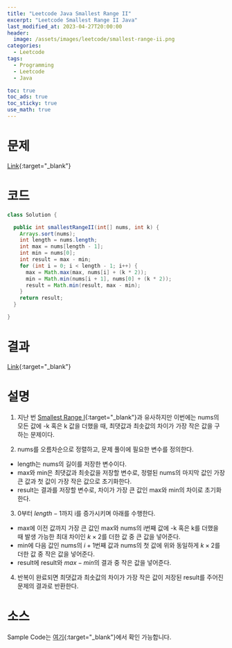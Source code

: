 ```yaml
---
title: "Leetcode Java Smallest Range II"
excerpt: "Leetcode Smallest Range II Java"
last_modified_at: 2023-04-27T20:00:00
header:
  image: /assets/images/leetcode/smallest-range-ii.png
categories:
  - Leetcode
tags:
  - Programming
  - Leetcode
  - Java

toc: true
toc_ads: true
toc_sticky: true
use_math: true
---
```

# 문제
[Link](https://leetcode.com/problems/smallest-range-ii){:target="_blank"}

# 코드
```java
class Solution {

  public int smallestRangeII(int[] nums, int k) {
    Arrays.sort(nums);
    int length = nums.length;
    int max = nums[length - 1];
    int min = nums[0];
    int result = max - min;
    for (int i = 0; i < length - 1; i++) {
      max = Math.max(max, nums[i] + (k * 2));
      min = Math.min(nums[i + 1], nums[0] + (k * 2));
      result = Math.min(result, max - min);
    }
    return result;
  }

}
```

# 결과
[Link](https://leetcode.com/problems/smallest-range-ii/submissions/940559463/){:target="_blank"}

# 설명
1. 지난 번 [Smallest Range I](../smallest-range-i){:target="_blank"}과 유사하지만 이번에는 nums의 모든 값에 -k 혹은 k 값을 더했을 때, 최댓값과 최솟값의 차이가 가장 작은 값을 구하는 문제이다.

2. nums를 오름차순으로 정렬하고, 문제 풀이에 필요한 변수를 정의한다.
- length는 nums의 길이를 저장한 변수이다.
- max와 min은 최댓값과 최솟값을 저장할 변수로, 정렬된 nums의 마지막 값인 가장 큰 값과 첫 값이 가장 작은 값으로 초기화한다.
- result는 결과를 저장할 변수로, 차이가 가장 큰 값인 max와 min의 차이로 초기화한다.

3. 0부터 $length - 1$까지 i를 증가시키며 아래를 수행한다.
- max에 이전 값까지 가장 큰 값인 max와 nums의 i번째 값에 -k 혹은 k를 더했을 때 발생 가능한 최대 차이인 $k \times 2$를 더한 값 중 큰 값을 넣어준다.
- min에 다음 값인 nums의 $i + 1$번째 값과 nums의 첫 값에 위와 동일하게 $k \times 2$를 더한 값 중 작은 값을 넣어준다.
- result에 result와 $max - min$의 결과 중 작은 값을 넣어준다.

4. 반복이 완료되면 최댓값과 최솟값의 차이가 가장 작은 값이 저장된 result를 주어진 문제의 결과로 반환한다.

# 소스
Sample Code는 [여기](https://github.com/GracefulSoul/leetcode/blob/master/src/main/java/gracefulsoul/problems/SmallestRangeII.java){:target="_blank"}에서 확인 가능합니다.